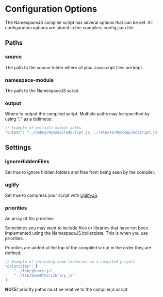 # Configuration Options
The NamespaceJS compiler script has several options that can be set. All configuration options are stored in the compilers config.json file.

## Paths

### source

The path to the source folder where all your Javascript files are kept.

### namespace-module

The path to the NamespaceJS script.

### output

Where to output the compiled script. Multiple paths may be specified by using ";" as a delimeter.

```javascript
// Example of multiple output paths.
"output": "../debug/MyCompiledScript.js;../release/MyCompiledScript.js"
```

## Settings

### ignoreHiddenFiles

Set true to ignore hidden folders and files from being seen by the compiler.

### uglify

Set true to compress your script with [UglifyJS](https://github.com/mishoo/UglifyJS).

### priorities

An array of file priorities.

Sometimes you may want to include files or libraries that have not been implemented using the NamespaceJS boilerplate. This is when you use priorities.

Priorities are added at the top of the compiled script in the order they are defined.

```javascript
// Example of including some libraries in a compiled project.
"priorities": [
	"../lib/jQuery.js",
	"../lib/SomeOtherLibrary.js"
]
```

**NOTE:** priority paths must be relative to the compiler.js script.